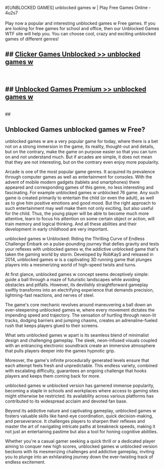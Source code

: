 #[UNBLOCKED GAMES] unblocked games w | Play Free Games Online - 4u2s7 <br>
<br>
Play now a popular and interesting unblocked games w Free games. If you are looking for free games for school and office, then our Unblocked Games WTF site will help you. You can choose cool, crazy and exciting unblocked games of different genres!


## ##  [Clicker Games Unblocked >> unblocked games w](http://freeplayer.one?title=unblocked_games_w&ref=22)
  <br>

##  ## [Unblocked Games Premium >> unblocked games w](http://freeplayer.one?title=unblocked_games_w&ref=22)
  <br>
  ##



## Unblocked Games unblocked games w Free?

unblocked games w are a very popular game for today, where there is a bet not on a strong immersion in the game, its reality, thought-out and details, but on the contrary, make the game on purpose easier so that you can turn on and not understand much. But if arcades are simple, it does not mean that they are not interesting, but on the contrary even enjoy more popularity.

Arcade is one of the most popular game genres. It acquired its prevalence through computer games as well as entertainment for consoles. With the advent of mobile modern gadgets (tablets and smartphones) there appeared and corresponding games of this genre, no less interesting and fascinating. For example unblocked games w unblocked 76 game. Any such game is created primarily to entertain the child (or even the adult), as well as to give him positive emotions and good mood. But the right approach to such entertainment may well make them not only exciting, but also useful for the child. Thus, the young player will be able to become much more attentive, learn to focus his attention on some certain object or action, will train memory and logical thinking. And all these abilities and their development in early childhood are very important.

unblocked games w Unblocked: Riding the Thrilling Curve of Endless Challenge
Embark on a pulse-pounding journey that defies gravity and tests your reflexes with unblocked games w, the addictive unblocked game that's taken the gaming world by storm. Developed by RobKayS and released in 2014, unblocked games w is a captivating 3D running game that plunges players into a mesmerizing world of high-speed twists and turns.

At first glance, unblocked games w concept seems deceptively simple: guide a ball through a maze of futuristic landscapes while avoiding obstacles and pitfalls. However, its devilishly straightforward gameplay swiftly transforms into an electrifying experience that demands precision, lightning-fast reactions, and nerves of steel.

The game's core mechanic revolves around maneuvering a ball down an ever-steepening unblocked games w, where every movement dictates the impending speed and trajectory. The sensation of hurtling through neon-lit tracks, dodging barriers and jumping chasms, creates an adrenaline-fueled rush that keeps players glued to their screens.

What sets unblocked games w apart is its seamless blend of minimalist design and challenging gameplay. The sleek, neon-infused visuals coupled with an entrancing electronic soundtrack create an immersive atmosphere that pulls players deeper into the games hypnotic grip.

Moreover, the game's infinite procedurally generated levels ensure that each attempt feels fresh and unpredictable. This endless variety, combined with escalating difficulty, guarantees an ongoing challenge that hooks players and keeps them coming back for more.

unblocked games w unblocked version has garnered immense popularity, becoming a staple in schools and workplaces where access to gaming sites might otherwise be restricted. Its availability across various platforms has contributed to its widespread acclaim and devoted fan base.

Beyond its addictive nature and captivating gameplay, unblocked games w fosters valuable skills like hand-eye coordination, quick decision-making, and perseverance. It challenges players to sharpen their reflexes and master the art of navigating intricate paths at breakneck speeds, making it not just an entertaining pastime but also a tool for honing cognitive abilities.

Whether you're a casual gamer seeking a quick thrill or a dedicated player aiming to conquer new high scores, unblocked games w unblocked version beckons with its mesmerizing challenges and addictive gameplay, inviting you to plunge into an exhilarating journey down the ever-twisting track of endless excitement.